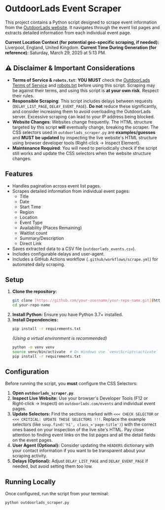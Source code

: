 # OutdoorLads Event Scraper

This project contains a Python script designed to scrape event information from the [OutdoorLads website](https://www.outdoorlads.com/events). It navigates through the event list pages and extracts detailed information from each individual event page.

**Current Location Context (for potential geo-specific scraping, if needed):** Liverpool, England, United Kingdom.
**Current Time During Generation (for reference):** Saturday, March 29, 2025 at 5:13 PM.

## :warning: Disclaimer & Important Considerations

* **Terms of Service & `robots.txt`**: **YOU MUST** check the [OutdoorLads Terms of Service](https://www.outdoorlads.com/terms) and [robots.txt](https://www.outdoorlads.com/robots.txt) before using this script. Scraping may be against their terms, and using this script is **at your own risk**. Respect their rules.
* **Responsible Scraping**: This script includes delays between requests (`DELAY_LIST_PAGE`, `DELAY_EVENT_PAGE`). **Do not** reduce these significantly, and consider increasing them to avoid overloading the OutdoorLads server. Excessive scraping can lead to your IP address being blocked.
* **Website Changes**: Websites change frequently. The HTML structure targeted by this script **will** eventually change, breaking the scraper. The CSS selectors used in `outdoorlads_scraper.py` are **examples/guesses** and **MUST be updated** by inspecting the live website's HTML structure using browser developer tools (Right-click -> Inspect Element).
* **Maintenance Required**: You will need to periodically check if the script still works and update the CSS selectors when the website structure changes.

## Features

* Handles pagination across event list pages.
* Scrapes detailed information from individual event pages:
    * Title
    * Date
    * Start Time
    * Region
    * Location
    * Event Type
    * Availability (Places Remaining)
    * Waitlist count
    * Summary/Description
    * Direct Link
* Saves extracted data to a CSV file (`outdoorlads_events.csv`).
* Includes configurable delays and user-agent.
* Includes a GitHub Actions workflow (`.github/workflows/scrape.yml`) for automated daily scraping.

## Setup

1.  **Clone the repository:**
    ```bash
    git clone [https://github.com/your-username/your-repo-name.git](https://github.com/your-username/your-repo-name.git)
    cd your-repo-name
    ```
2.  **Install Python:** Ensure you have Python 3.7+ installed.
3.  **Install Dependencies:**
    ```bash
    pip install -r requirements.txt
    ```
    *(Using a virtual environment is recommended)*
    ```bash
    python -m venv venv
    source venv/bin/activate  # On Windows use `venv\Scripts\activate`
    pip install -r requirements.txt
    ```

## Configuration

Before running the script, you **must** configure the CSS Selectors:

1.  **Open `outdoorlads_scraper.py`**.
2.  **Inspect Live Website:** Use your browser's Developer Tools (F12 or Right-click -> Inspect) on `outdoorlads.com/events` and individual event pages.
3.  **Update Selectors:** Find the sections marked with `<<< CHECK SELECTOR` or `<<< CRITICAL: UPDATE THESE SELECTORS !!!`. Replace the example selectors (like `soup.find('h1', class_='page-title')`) with the correct ones based on your inspection of the live site's HTML. Pay close attention to finding event links on the list pages and all the detail fields on the event pages.
4.  **User Agent (Optional):** Consider updating the `HEADERS` dictionary with your contact information if you want to be transparent about your scraping activity.
5.  **Delays (Optional):** Adjust `DELAY_LIST_PAGE` and `DELAY_EVENT_PAGE` if needed, but avoid setting them too low.

## Running Locally

Once configured, run the script from your terminal:

```bash
python outdoorlads_scraper.py
